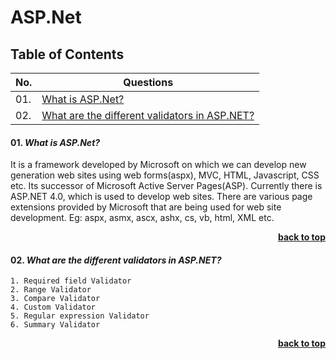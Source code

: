# ASP.Net

## Table of Contents

| No. |   Questions                                              |
|-----|----------------------------------------------------------|
| 01. |[What is ASP.Net?](#what-is-asp-net)|
| 02. |[What are the different validators in ASP.NET?](#what-are-the-different-validators-in-asp-net)|

#### 01. ***What is ASP.Net?***
It is a framework developed by Microsoft on which we can develop new generation web sites using web forms(aspx), 
MVC, HTML, Javascript, CSS etc. Its successor of Microsoft Active Server Pages(ASP). 
Currently there is ASP.NET 4.0, which is used to develop web sites. 
There are various page extensions provided by Microsoft that are being used for web site development. 
Eg: aspx, asmx, ascx, ashx, cs, vb, html, XML etc. 

<div align="right">
    <b><a href="#">back to top</a></b>
</div>

#### 02. ***What are the different validators in ASP.NET?***
    1. Required field Validator
    2. Range Validator
    3. Compare Validator
    4. Custom Validator
    5. Regular expression Validator
    6. Summary Validator
    
<div align="right">
    <b><a href="#">back to top</a></b>
</div> 
